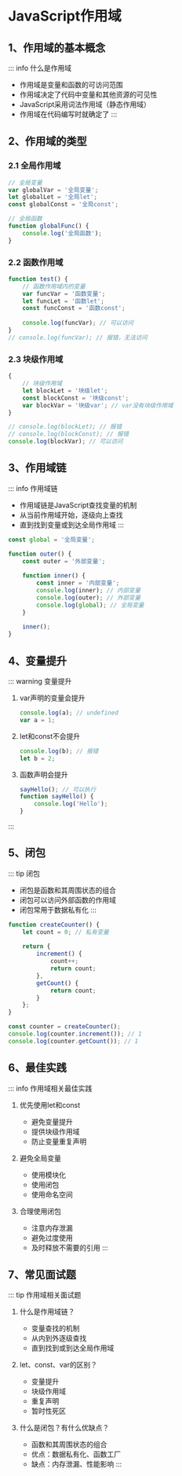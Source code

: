 <!--
 * @Author: hali 13656691830@163.com
 * @Date: 2025-05-14 21:14:27
 * @LastEditors: hali 13656691830@163.com
 * @LastEditTime: 2025-05-14 21:16:36
 * @FilePath: \docs\src\js\作用域.md
 * @Description: 这是默认设置,请设置`customMade`, 打开koroFileHeader查看配置 进行设置: https://github.com/OBKoro1/koro1FileHeader/wiki/%E9%85%8D%E7%BD%AE
-->
# JavaScript作用域

## 1、作用域的基本概念

::: info 什么是作用域
- 作用域是变量和函数的可访问范围
- 作用域决定了代码中变量和其他资源的可见性
- JavaScript采用词法作用域（静态作用域）
- 作用域在代码编写时就确定了
:::

## 2、作用域的类型

### 2.1 全局作用域
```javascript
// 全局变量
var globalVar = '全局变量';
let globalLet = '全局let';
const globalConst = '全局const';

// 全局函数
function globalFunc() {
    console.log('全局函数');
}
```

### 2.2 函数作用域
```javascript
function test() {
    // 函数作用域内的变量
    var funcVar = '函数变量';
    let funcLet = '函数let';
    const funcConst = '函数const';
    
    console.log(funcVar); // 可以访问
}
// console.log(funcVar); // 报错，无法访问
```

### 2.3 块级作用域
```javascript
{
    // 块级作用域
    let blockLet = '块级let';
    const blockConst = '块级const';
    var blockVar = '块级var'; // var没有块级作用域
}

// console.log(blockLet); // 报错
// console.log(blockConst); // 报错
console.log(blockVar); // 可以访问
```

## 3、作用域链

::: info 作用域链
- 作用域链是JavaScript查找变量的机制
- 从当前作用域开始，逐级向上查找
- 直到找到变量或到达全局作用域
:::

```javascript
const global = '全局变量';

function outer() {
    const outer = '外部变量';
    
    function inner() {
        const inner = '内部变量';
        console.log(inner); // 内部变量
        console.log(outer); // 外部变量
        console.log(global); // 全局变量
    }
    
    inner();
}
```

## 4、变量提升

::: warning 变量提升
1. var声明的变量会提升
   ```javascript
   console.log(a); // undefined
   var a = 1;
   ```

2. let和const不会提升
   ```javascript
   console.log(b); // 报错
   let b = 2;
   ```

3. 函数声明会提升
   ```javascript
   sayHello(); // 可以执行
   function sayHello() {
       console.log('Hello');
   }
   ```
:::

## 5、闭包

::: tip 闭包
- 闭包是函数和其周围状态的组合
- 闭包可以访问外部函数的作用域
- 闭包常用于数据私有化
:::

```javascript
function createCounter() {
    let count = 0; // 私有变量
    
    return {
        increment() {
            count++;
            return count;
        },
        getCount() {
            return count;
        }
    };
}

const counter = createCounter();
console.log(counter.increment()); // 1
console.log(counter.getCount()); // 1
```

## 6、最佳实践

::: info 作用域相关最佳实践
1. 优先使用let和const
   - 避免变量提升
   - 提供块级作用域
   - 防止变量重复声明

2. 避免全局变量
   - 使用模块化
   - 使用闭包
   - 使用命名空间

3. 合理使用闭包
   - 注意内存泄漏
   - 避免过度使用
   - 及时释放不需要的引用
:::

## 7、常见面试题

::: tip 作用域相关面试题
1. 什么是作用域链？
   - 变量查找的机制
   - 从内到外逐级查找
   - 直到找到或到达全局作用域

2. let、const、var的区别？
   - 变量提升
   - 块级作用域
   - 重复声明
   - 暂时性死区

3. 什么是闭包？有什么优缺点？
   - 函数和其周围状态的组合
   - 优点：数据私有化、函数工厂
   - 缺点：内存泄漏、性能影响
:::
